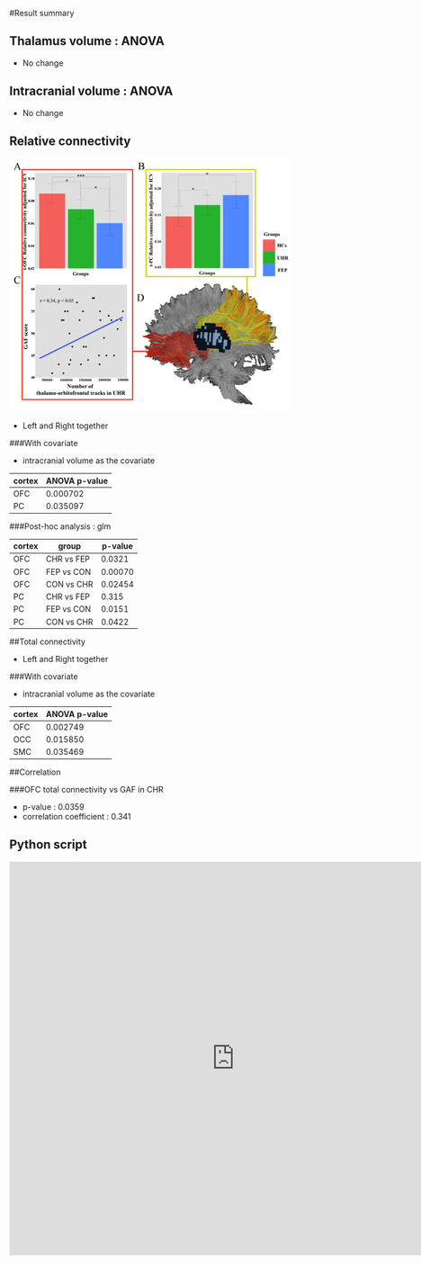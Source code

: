 #Result summary

## Thalamus volume : ANOVA

* No change


## Intracranial volume : ANOVA

* No change


## Relative connectivity
![result](img/result.png)

* Left and Right together

###With covariate

* intracranial volume as the covariate 

cortex|ANOVA p-value
---|---
OFC|0.000702
PC|0.035097

###Post-hoc analysis : glm

cortex|group|p-value
---|---|---
OFC|CHR vs FEP|0.0321
OFC|FEP vs CON|0.00070
OFC|CON vs CHR|0.02454
PC|CHR vs FEP|0.315
PC|FEP vs CON|0.0151
PC|CON vs CHR|0.0422


##Total connectivity

* Left and Right together

###With covariate

* intracranial volume as the covariate 

cortex|ANOVA p-value
---|---
OFC|0.002749
OCC|0.015850
SMC|0.035469

##Correlation

###OFC total connectivity vs GAF in CHR

* p-value : 0.0359
* correlation coefficient : 0.341

## Python script
<iframe width="800" height="700" src="http://nbviewer.ipython.org/github/kcho/kcho.github.io/blob/master/thalamusCHRFEP/Summary.ipynb" frameborder="0" allowfullscreen></iframe>

